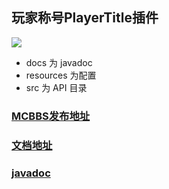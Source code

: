 ## 玩家称号PlayerTitle插件

![](https://bstats.org/signatures/bukkit/PlayerTitle.svg)

* docs 为 javadoc
* resources 为配置
* src 为 API 目录

### [MCBBS发布地址](https://www.mcbbs.net/thread-1004671-1-1.html)

### [文档地址](https://ricedoc.handyplus.cn/wiki/PlayerTitle/README/)

### [javadoc](https://handy-git.github.io/PlayerTitleVersions/)